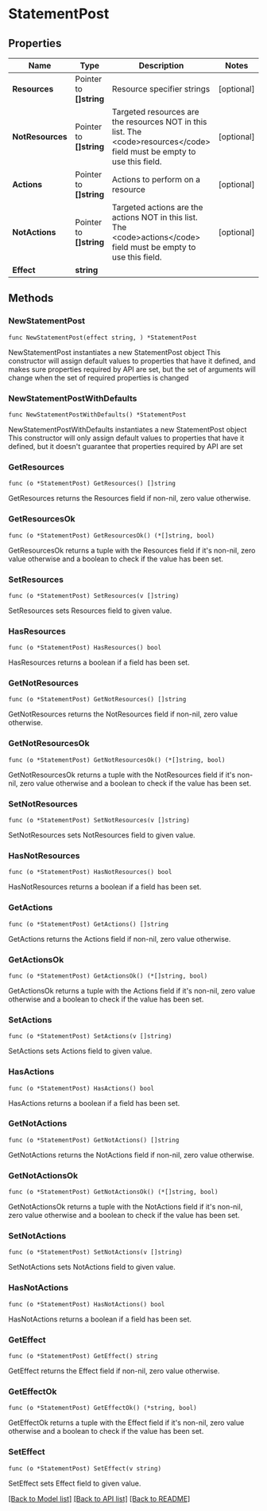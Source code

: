 # StatementPost

## Properties

Name | Type | Description | Notes
------------ | ------------- | ------------- | -------------
**Resources** | Pointer to **[]string** | Resource specifier strings | [optional] 
**NotResources** | Pointer to **[]string** | Targeted resources are the resources NOT in this list. The &lt;code&gt;resources&lt;/code&gt; field must be empty to use this field. | [optional] 
**Actions** | Pointer to **[]string** | Actions to perform on a resource | [optional] 
**NotActions** | Pointer to **[]string** | Targeted actions are the actions NOT in this list. The &lt;code&gt;actions&lt;/code&gt; field must be empty to use this field. | [optional] 
**Effect** | **string** |  | 

## Methods

### NewStatementPost

`func NewStatementPost(effect string, ) *StatementPost`

NewStatementPost instantiates a new StatementPost object
This constructor will assign default values to properties that have it defined,
and makes sure properties required by API are set, but the set of arguments
will change when the set of required properties is changed

### NewStatementPostWithDefaults

`func NewStatementPostWithDefaults() *StatementPost`

NewStatementPostWithDefaults instantiates a new StatementPost object
This constructor will only assign default values to properties that have it defined,
but it doesn't guarantee that properties required by API are set

### GetResources

`func (o *StatementPost) GetResources() []string`

GetResources returns the Resources field if non-nil, zero value otherwise.

### GetResourcesOk

`func (o *StatementPost) GetResourcesOk() (*[]string, bool)`

GetResourcesOk returns a tuple with the Resources field if it's non-nil, zero value otherwise
and a boolean to check if the value has been set.

### SetResources

`func (o *StatementPost) SetResources(v []string)`

SetResources sets Resources field to given value.

### HasResources

`func (o *StatementPost) HasResources() bool`

HasResources returns a boolean if a field has been set.

### GetNotResources

`func (o *StatementPost) GetNotResources() []string`

GetNotResources returns the NotResources field if non-nil, zero value otherwise.

### GetNotResourcesOk

`func (o *StatementPost) GetNotResourcesOk() (*[]string, bool)`

GetNotResourcesOk returns a tuple with the NotResources field if it's non-nil, zero value otherwise
and a boolean to check if the value has been set.

### SetNotResources

`func (o *StatementPost) SetNotResources(v []string)`

SetNotResources sets NotResources field to given value.

### HasNotResources

`func (o *StatementPost) HasNotResources() bool`

HasNotResources returns a boolean if a field has been set.

### GetActions

`func (o *StatementPost) GetActions() []string`

GetActions returns the Actions field if non-nil, zero value otherwise.

### GetActionsOk

`func (o *StatementPost) GetActionsOk() (*[]string, bool)`

GetActionsOk returns a tuple with the Actions field if it's non-nil, zero value otherwise
and a boolean to check if the value has been set.

### SetActions

`func (o *StatementPost) SetActions(v []string)`

SetActions sets Actions field to given value.

### HasActions

`func (o *StatementPost) HasActions() bool`

HasActions returns a boolean if a field has been set.

### GetNotActions

`func (o *StatementPost) GetNotActions() []string`

GetNotActions returns the NotActions field if non-nil, zero value otherwise.

### GetNotActionsOk

`func (o *StatementPost) GetNotActionsOk() (*[]string, bool)`

GetNotActionsOk returns a tuple with the NotActions field if it's non-nil, zero value otherwise
and a boolean to check if the value has been set.

### SetNotActions

`func (o *StatementPost) SetNotActions(v []string)`

SetNotActions sets NotActions field to given value.

### HasNotActions

`func (o *StatementPost) HasNotActions() bool`

HasNotActions returns a boolean if a field has been set.

### GetEffect

`func (o *StatementPost) GetEffect() string`

GetEffect returns the Effect field if non-nil, zero value otherwise.

### GetEffectOk

`func (o *StatementPost) GetEffectOk() (*string, bool)`

GetEffectOk returns a tuple with the Effect field if it's non-nil, zero value otherwise
and a boolean to check if the value has been set.

### SetEffect

`func (o *StatementPost) SetEffect(v string)`

SetEffect sets Effect field to given value.



[[Back to Model list]](../README.md#documentation-for-models) [[Back to API list]](../README.md#documentation-for-api-endpoints) [[Back to README]](../README.md)


